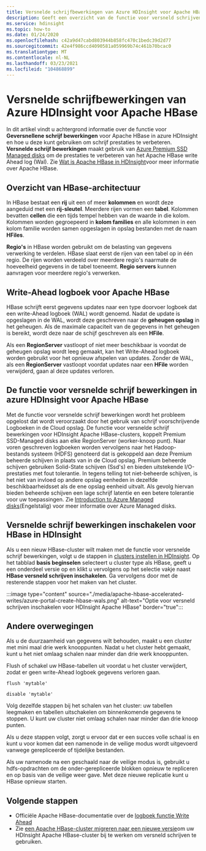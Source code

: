 ```yaml
---
title: Versnelde schrijfbewerkingen van Azure HDInsight voor Apache HBase
description: Geeft een overzicht van de functie voor versneld schrijven van Azure HDInsight, die gebruikmaakt van Premium Managed disks om de prestaties van het Apache HBase write-Ahead logboek te verbeteren.
ms.service: hdinsight
ms.topic: how-to
ms.date: 01/24/2020
ms.openlocfilehash: c42a9d47cabd803944b858fc470c1bedc39d2d77
ms.sourcegitcommit: 42e4f986ccd4090581a059969b74c461b70bcac0
ms.translationtype: MT
ms.contentlocale: nl-NL
ms.lasthandoff: 03/23/2021
ms.locfileid: "104868899"
---
```

# <a name="azure-hdinsight-accelerated-writes-for-apache-hbase"></a>Versnelde schrijfbewerkingen van Azure HDInsight voor Apache HBase

In dit artikel vindt u achtergrond informatie over de functie voor **Geversnellene schrijf bewerkingen** voor Apache HBase in azure HDInsight en hoe u deze kunt gebruiken om schrijf prestaties te verbeteren. **Versnelde schrijf bewerkingen** maakt gebruik van [Azure Premium SSD Managed disks](../../virtual-machines/disks-types.md#premium-ssd) om de prestaties te verbeteren van het Apache HBase write Ahead log (Wal). Zie [Wat is Apache HBase in HDInsight](apache-hbase-overview.md)voor meer informatie over Apache HBase.

## <a name="overview-of-hbase-architecture"></a>Overzicht van HBase-architectuur

In HBase bestaat een **rij** uit een of meer **kolommen** en wordt deze aangeduid met een **rij-sleutel**. Meerdere rijen vormen een **tabel**. Kolommen bevatten **cellen** die een tijds tempel hebben van de waarde in die kolom. Kolommen worden gegroepeerd in **kolom families** en alle kolommen in een kolom familie worden samen opgeslagen in opslag bestanden met de naam **HFiles**.

**Regio's** in HBase worden gebruikt om de belasting van gegevens verwerking te verdelen. HBase slaat eerst de rijen van een tabel op in één regio. De rijen worden verdeeld over meerdere regio's naarmate de hoeveelheid gegevens in de tabel toeneemt. **Regio servers** kunnen aanvragen voor meerdere regio's verwerken.

## <a name="write-ahead-log-for-apache-hbase"></a>Write-Ahead logboek voor Apache HBase

HBase schrijft eerst gegevens updates naar een type doorvoer logboek dat een write-Ahead logboek (WAL) wordt genoemd. Nadat de update is opgeslagen in de WAL, wordt deze geschreven naar de **geheugen opslag** in het geheugen. Als de maximale capaciteit van de gegevens in het geheugen is bereikt, wordt deze naar de schijf geschreven als een **HFile**.

Als een **RegionServer** vastloopt of niet meer beschikbaar is voordat de geheugen opslag wordt leeg gemaakt, kan het Write-Ahead logboek worden gebruikt voor het opnieuw afspelen van updates. Zonder de WAL, als een **RegionServer** vastloopt voordat updates naar een **HFile** worden verwijderd, gaan al deze updates verloren.

## <a name="accelerated-writes-feature-in-azure-hdinsight-for-apache-hbase"></a>De functie voor versnelde schrijf bewerkingen in azure HDInsight voor Apache HBase

Met de functie voor versnelde schrijf bewerkingen wordt het probleem opgelost dat wordt veroorzaakt door het gebruik van schrijf voorschrijvende Logboeken in de Cloud opslag.  De functie voor versnelde schrijf bewerkingen voor HDInsight Apache HBase-clusters, koppelt Premium SSD-Managed disks aan elke RegionServer (worker-knoop punt). Naar voren geschreven logboeken worden vervolgens naar het Hadoop-bestands systeem (HDFS) genoteerd dat is gekoppeld aan deze Premium beheerde schijven in plaats van in de Cloud opslag.  Premium beheerde schijven gebruiken Solid-State schijven (Ssd's) en bieden uitstekende I/O-prestaties met fout tolerantie.  In tegens telling tot niet-beheerde schijven, is het niet van invloed op andere opslag eenheden in dezelfde beschikbaarheidsset als de ene opslag eenheid uitvalt.  Als gevolg hiervan bieden beheerde schijven een lage schrijf latentie en een betere tolerantie voor uw toepassingen. Zie [Introduction to Azure Managed disks](../../virtual-machines/managed-disks-overview.md)(Engelstalig) voor meer informatie over Azure Managed disks.

## <a name="how-to-enable-accelerated-writes-for-hbase-in-hdinsight"></a>Versnelde schrijf bewerkingen inschakelen voor HBase in HDInsight

Als u een nieuw HBase-cluster wilt maken met de functie voor versnelde schrijf bewerkingen, volgt u de stappen in [clusters instellen in HDInsight](../hdinsight-hadoop-provision-linux-clusters.md). Op het tabblad **basis beginselen** selecteert u cluster type als HBase, geeft u een onderdeel versie op en klikt u vervolgens op het selectie vakje naast **HBase versneld schrijven inschakelen**. Ga vervolgens door met de resterende stappen voor het maken van het cluster.

:::image type="content" source="./media/apache-hbase-accelerated-writes/azure-portal-create-hbase-wals.png" alt-text="Optie voor versneld schrijven inschakelen voor HDInsight Apache HBase" border="true":::

## <a name="other-considerations"></a>Andere overwegingen

Als u de duurzaamheid van gegevens wilt behouden, maakt u een cluster met mini maal drie werk knooppunten. Nadat u het cluster hebt gemaakt, kunt u het niet omlaag schalen naar minder dan drie werk knooppunten.

Flush of schakel uw HBase-tabellen uit voordat u het cluster verwijdert, zodat er geen write-Ahead logboek gegevens verloren gaan.

```
flush 'mytable'
```

```
disable 'mytable'
```

Volg dezelfde stappen bij het schalen van het cluster: uw tabellen leegmaken en tabellen uitschakelen om binnenkomende gegevens te stoppen. U kunt uw cluster niet omlaag schalen naar minder dan drie knoop punten.

Als u deze stappen volgt, zorgt u ervoor dat er een succes volle schaal is en kunt u voor komen dat een namenode in de veilige modus wordt uitgevoerd vanwege gerepliceerde of tijdelijke bestanden.

Als uw namenode na een geschaald naar de veilige modus is, gebruikt u hdfs-opdrachten om de onder-gerepliceerde blokken opnieuw te repliceren en op basis van de veilige weer gave. Met deze nieuwe replicatie kunt u HBase opnieuw starten.

## <a name="next-steps"></a>Volgende stappen

* Officiële Apache HBase-documentatie over de [logboek functie Write Ahead](https://hbase.apache.org/book.html#wal)
* Zie [een Apache HBase-cluster migreren naar een nieuwe versie](apache-hbase-migrate-new-version.md)om uw HDInsight Apache HBase-cluster bij te werken om versneld schrijven te gebruiken.
